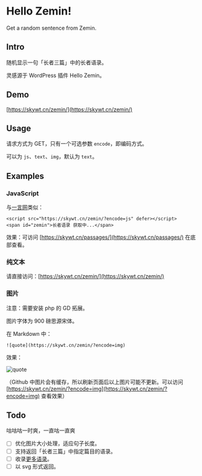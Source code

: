 # Hello Zemin!

Get a random sentence from Zemin.

## Intro

随机显示一句「长者三篇」中的长者语录。

灵感源于 WordPress 插件 Hello Zemin。

## Demo

[https://skywt.cn/zemin/](https://skywt.cn/zemin/)

## Usage

请求方式为 GET，只有一个可选参数 `encode`，即编码方式。

可以为 `js`、`text`、`img`，默认为 `text`。

## Examples

### JavaScript

与[一言网](https://hitokoto.cn/)类似：

```
<script src="https://skywt.cn/zemin/?encode=js" defer></script>
<span id="zemin">长者语录 获取中...</span>
```

效果：可访问 [https://skywt.cn/passages/](https://skywt.cn/passages/) 在底部查看。

### 纯文本

请直接访问：[https://skywt.cn/zemin/](https://skywt.cn/zemin/)

### 图片

注意：需要安装 php 的 GD 拓展。

图片字体为 900 磅思源宋体。

在 Markdown 中：

```
![quote](https://skywt.cn/zemin/?encode=img)
```

效果：

![quote](https://skywt.cn/zemin/?encode=img)

（Github 中图片会有缓存，所以刷新页面后以上图片可能不更新。可以访问 [https://skywt.cn/zemin/?encode=img](https://skywt.cn/zemin/?encode=img) 查看效果）

## Todo

咕咕咕一时爽，一直咕一直爽

- [ ] 优化图片大小处理，适应句子长度。
- [ ] 支持返回「长者三篇」中指定篇目的语录。
- [ ] 收录[更多语录](https://zh.wikiquote.org/zh/%E6%B1%9F%E6%B3%BD%E6%B0%91)。
- [ ] 以 svg 形式返回。
